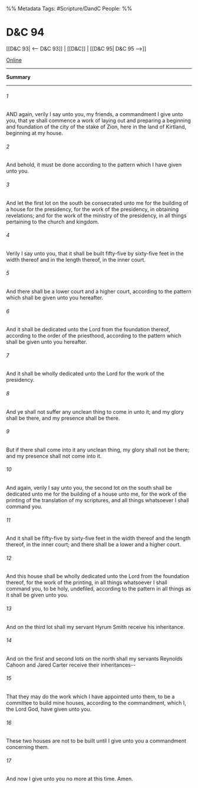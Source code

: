 %% Metadata
Tags: #Scripture/DandC
People: 
%%
# D&C 94
[[D&C 93| <-- D&C 93]] | [[D&C]] | [[D&C 95| D&C 95 -->]]

[Online](https://churchofjesuschrist.org/study/scriptures/dc-testament/dc/94?lang=eng)

---
__Summary__



---
###### 1
AND again, verily I say unto you, my friends, a commandment I give unto you, that ye shall commence a work of laying out and preparing a beginning and foundation of the city of the stake of Zion, here in the land of Kirtland, beginning at my house.
###### 2
And behold, it must be done according to the pattern which I have given unto you.
###### 3
And let the first lot on the south be consecrated unto me for the building of a house for the presidency, for the work of the presidency, in obtaining revelations; and for the work of the ministry of the presidency, in all things pertaining to the church and kingdom.
###### 4
Verily I say unto you, that it shall be built fifty-five by sixty-five feet in the width thereof and in the length thereof, in the inner court.
###### 5
And there shall be a lower court and a higher court, according to the pattern which shall be given unto you hereafter.
###### 6
And it shall be dedicated unto the Lord from the foundation thereof, according to the order of the priesthood, according to the pattern which shall be given unto you hereafter.
###### 7
And it shall be wholly dedicated unto the Lord for the work of the presidency.
###### 8
And ye shall not suffer any unclean thing to come in unto it; and my glory shall be there, and my presence shall be there.
###### 9
But if there shall come into it any unclean thing, my glory shall not be there; and my presence shall not come into it.
###### 10
And again, verily I say unto you, the second lot on the south shall be dedicated unto me for the building of a house unto me, for the work of the printing of the translation of my scriptures, and all things whatsoever I shall command you.
###### 11
And it shall be fifty-five by sixty-five feet in the width thereof and the length thereof, in the inner court; and there shall be a lower and a higher court.
###### 12
And this house shall be wholly dedicated unto the Lord from the foundation thereof, for the work of the printing, in all things whatsoever I shall command you, to be holy, undefiled, according to the pattern in all things as it shall be given unto you.
###### 13
And on the third lot shall my servant Hyrum Smith receive his inheritance.
###### 14
And on the first and second lots on the north shall my servants Reynolds Cahoon and Jared Carter receive their inheritances--
###### 15
That they may do the work which I have appointed unto them, to be a committee to build mine houses, according to the commandment, which I, the Lord God, have given unto you.
###### 16
These two houses are not to be built until I give unto you a commandment concerning them.
###### 17
And now I give unto you no more at this time. Amen.




